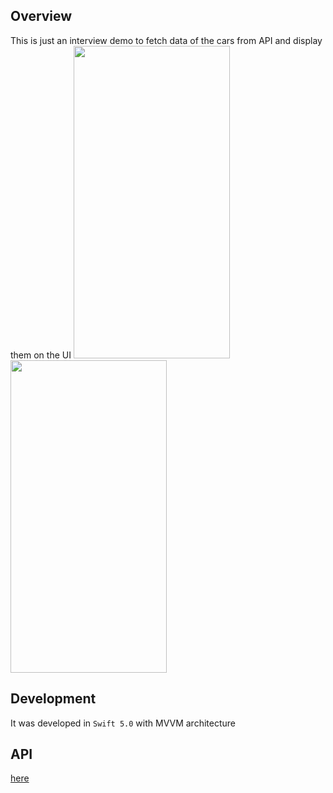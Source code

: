 

## Overview
This is just an interview demo to fetch data of the cars from API and display them on the UI
<img src="gif/2" width="250" height="500">
 <img src="gif/1.gif" width="250" height="500">


## Development
It was developed in `Swift 5.0` with MVVM architecture


## API
[here](https://carfax-for-consumers.firebaseio.com/assignment.json)

